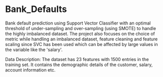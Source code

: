 # Bank_Defaults
Bank default prediction using Support Vector Classifier with an optimal threshold of under-sampling and over-sampling (using SMOTE) to handle the highly 
imbalanced dataset. The project also focuses on the choice of metric while handling an imbalanced dataset, feature cleaning and feature scaling since SVC has 
been used which can be affected by large values in the variable like the 'salary'. 

Data Description:
The dataset has 23 features with 1500 entries in the training set. It contains the demographic details of the customer, salary, account information etc. 
